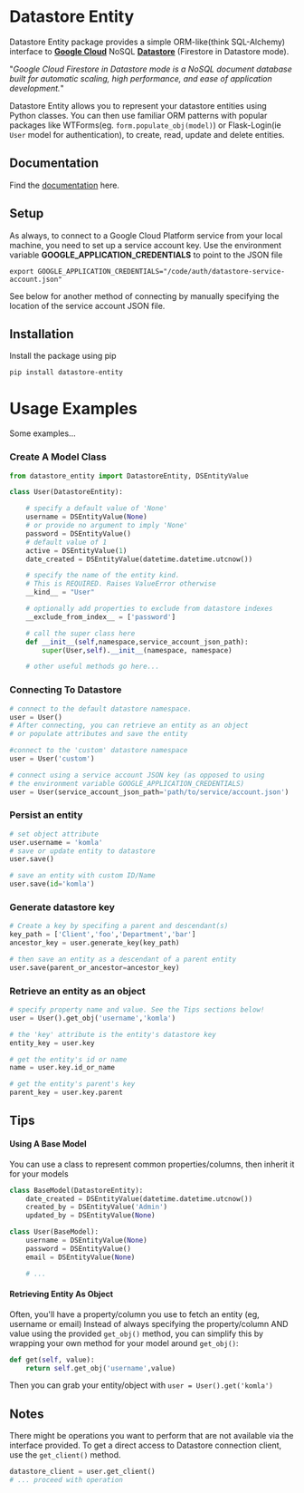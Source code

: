 # Datastore Entity

Datastore Entity package provides a simple ORM-like(think SQL-Alchemy) interface to [**Google Cloud**](https://cloud.google.com) NoSQL [**Datastore**](https://cloud.google.com/datastore/docs/datastore-api-tutorial#python) (Firestore in Datastore mode).

"_Google Cloud Firestore in Datastore mode is a NoSQL document database built for automatic scaling, high performance, and ease of application development._"

Datastore Entity allows you to represent your datastore entities using Python classes.
You can then use familiar ORM patterns with popular packages like WTForms(eg. ```form.populate_obj(model)```) or 
Flask-Login(ie ```User``` model for authentication), to create, read, update and delete entities.

## Documentation
Find the [documentation](https://datastore-entity.readthedocs.io) here.

## Setup
As always, to connect to a Google Cloud Platform service from your local machine, you need to set up a service account key.
Use the environment variable **GOOGLE_APPLICATION_CREDENTIALS** to point to the JSON file
```
export GOOGLE_APPLICATION_CREDENTIALS="/code/auth/datastore-service-account.json"
```
See below for another method of connecting by manually specifying the location of the service account JSON file.

## Installation
Install the package using pip
```
pip install datastore-entity
```

# Usage Examples
Some examples...
### Create A Model Class 
```python
from datastore_entity import DatastoreEntity, DSEntityValue

class User(DatastoreEntity):

    # specify a default value of 'None'
    username = DSEntityValue(None)
    # or provide no argument to imply 'None'
    password = DSEntityValue()
    # default value of 1
    active = DSEntityValue(1)
    date_created = DSEntityValue(datetime.datetime.utcnow())

    # specify the name of the entity kind. 
    # This is REQUIRED. Raises ValueError otherwise
    __kind__ = "User"

    # optionally add properties to exclude from datastore indexes 
    __exclude_from_index__ = ['password']

    # call the super class here
    def __init__(self,namespace,service_account_json_path):
        super(User,self).__init__(namespace, namespace)

    # other useful methods go here...
```

### Connecting To Datastore
```python
# connect to the default datastore namespace. 
user = User()  
# After connecting, you can retrieve an entity as an object 
# or populate attributes and save the entity

#connect to the 'custom' datastore namespace
user = User('custom')  

# connect using a service account JSON key (as opposed to using 
# the environment variable GOOGLE_APPLICATION_CREDENTIALS)
user = User(service_account_json_path='path/to/service/account.json') 
```

### Persist an entity
```python
# set object attribute
user.username = 'komla'
# save or update entity to datastore
user.save()

# save an entity with custom ID/Name
user.save(id='komla')
```

### Generate datastore key ###
```python
# Create a key by specifing a parent and descendant(s)
key_path = ['Client','foo','Department','bar']
ancestor_key = user.generate_key(key_path)

# then save an entity as a descendant of a parent entity
user.save(parent_or_ancestor=ancestor_key) 
```

### Retrieve an entity as an object
```python
# specify property name and value. See the Tips sections below!
user = User().get_obj('username','komla') 

# the 'key' attribute is the entity's datastore key
entity_key = user.key    

# get the entity's id or name
name = user.key.id_or_name

# get the entity's parent's key
parent_key = user.key.parent

```

## Tips
#### Using A Base Model
You can use a class to represent common properties/columns, then inherit it for your models
```python
class BaseModel(DatastoreEntity):
    date_created = DSEntityValue(datetime.datetime.utcnow())
    created_by = DSEntityValue('Admin')
    updated_by = DSEntityValue(None)

class User(BaseModel):
    username = DSEntityValue(None)
    password = DSEntityValue()
    email = DSEntityValue(None)

    # ...
```

#### Retrieving Entity As Object
Often, you'll have a property/column you use to fetch an entity (eg, username or email)
Instead of always specifying the property/column AND value using the provided ```get_obj()``` method, 
you can simplify this by wrapping your own method for your model around ```get_obj()```:
```python
def get(self, value):
    return self.get_obj('username',value)
```
Then you can grab your entity/object with ```user = User().get('komla')```

## Notes ##
There might be operations you want to perform that are not available via the interface provided.
To get a direct access to Datastore connection client, use the ```get_client()``` method.
```python
datastore_client = user.get_client()
# ... proceed with operation

```